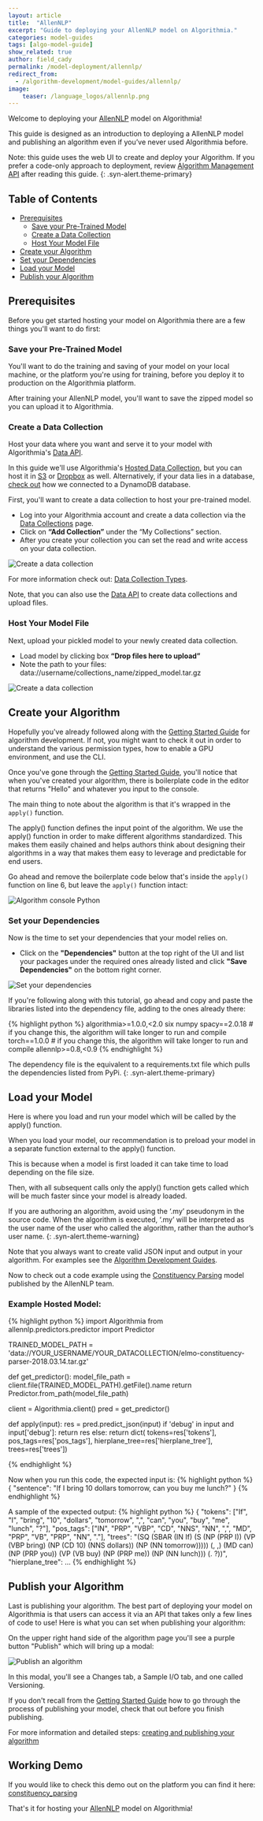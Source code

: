 ```yaml
---
layout: article
title:  "AllenNLP"
excerpt: "Guide to deploying your AllenNLP model on Algorithmia."
categories: model-guides
tags: [algo-model-guide]
show_related: true
author: field_cady
permalink: /model-deployment/allennlp/
redirect_from:
  - /algorithm-development/model-guides/allennlp/
image:
    teaser: /language_logos/allennlp.png
---
```


Welcome to deploying your <a href="https://allennlp.org/">AllenNLP</a> model on Algorithmia!

This guide is designed as an introduction to deploying a AllenNLP model and publishing an algorithm even if you’ve never used Algorithmia before.

<div markdown="1">

Note: this guide uses the web UI to create and deploy your Algorithm. If you prefer a code-only approach to deployment, review [Algorithm Management API]({{site.baseurl}}/algorithm-development/algorithm-management-api) after reading this guide.
{: .syn-alert.theme-primary}

</div>

## Table of Contents

<div class="syn-body-1" markdown="1">

* [Prerequisites](#prerequisites)
  * [Save your Pre-Trained Model](#save-your-pre-trained-model)
  * [Create a Data Collection](#create-a-data-collection)
  * [Host Your Model File](#host-your-model-file)
* [Create your Algorithm](#create-your-algorithm)
* [Set your Dependencies](#set-your-dependencies)
* [Load your Model](#load-your-model)
* [Publish your Algorithm](#publish-your-algorithm)

</div>

## Prerequisites
Before you get started hosting your model on Algorithmia there are a few things you'll want to do first:

### Save your Pre-Trained Model
You'll want to do the training and saving of your model on your local machine, or the platform you're using for training, before you deploy it to production on the Algorithmia platform.

After training your AllenNLP model, you'll want to save the zipped model so you can upload it to Algorithmia.

### Create a Data Collection
Host your data where you want and serve it to your model with Algorithmia's <a href="http://docs.algorithmia.com/">Data API</a>.

In this guide we'll use Algorithmia's <a href="{{site.baseurl}}/data/hosted">Hosted Data Collection</a>, but you can host it in <a href="{{site.baseurl}}/data/s3">S3</a> or <a href="{{site.baseurl}}/data/dropbox">Dropbox</a> as well. Alternatively, if your data lies in a database, [check out]({{site.baseurl}}/data/dynamodb) how we connected to a DynamoDB database.

First, you'll want to create a data collection to host your pre-trained model.

<div class="syn-body-1" markdown="1">

- Log into your Algorithmia account and create a data collection via the <a href="{{site.baseurl}}/data/hosted">Data Collections</a> page.
- Click on **“Add Collection”** under the “My Collections” section.
- After you create your collection you can set the read and write access on your data collection.

</div>

<images-section>
  <image-popout>
    <img src="{{site.cdnurl}}{{site.baseurl}}/images/post_images/model_hosting/add_collection.png" alt="Create a data collection" class="syn-image-responsive">
  </image-popout>
</images-section>

For more information check out: <a href="{{site.baseurl}}/data/hosted">Data Collection Types</a>.

Note, that you can also use the <a href="https://docs.algorithmia.com/#data-uri">Data API</a> to create data collections and upload files.

### Host Your Model File
Next, upload your pickled model to your newly created data collection.

<div class="syn-body-1" markdown="1">

- Load model by clicking box **“Drop files here to upload”**
- Note the path to your files: data://username/collections_name/zipped_model.tar.gz

</div>

<images-section>
  <image-popout>
    <img src="{{site.cdnurl}}{{site.baseurl}}/images/post_images/model_hosting/add_collections_visual.png" alt="Create a data collection" class="syn-image-responsive">
  </image-popout>
</images-section>

## Create your Algorithm
Hopefully you've already followed along with the <a href="{{site.baseurl}}/algorithm-development/algorithm-basics/your-first-algo">Getting Started Guide</a> for algorithm development. If not, you might want to check it out in order to understand the various permission types, how to enable a GPU environment, and use the CLI.

Once you've gone through the <a href="{{site.baseurl}}/algorithm-development/algorithm-basics/your-first-algo">Getting Started Guide</a>, you'll notice that when you've created your algorithm, there is boilerplate code in the editor that returns "Hello" and whatever you input to the console.

The main thing to note about the algorithm is that it's wrapped in the `apply()` function.

The apply() function defines the input point of the algorithm. We use the apply() function in order to make different algorithms standardized. This makes them easily chained and helps authors think about designing their algorithms in a way that makes them easy to leverage and predictable for end users.

Go ahead and remove the boilerplate code below that's inside the `apply()` function on line 6, but leave the `apply()` function intact:

<images-section>
  <image-popout>
    <img src="{{site.cdnurl}}{{site.baseurl}}/images/post_images/algo_dev_lang/algorithm_console_python.png" alt="Algorithm console Python" class="syn-image-responsive">
  </image-popout>
</images-section>

### Set your Dependencies
Now is the time to set your dependencies that your model relies on.

<div class="syn-body-1" markdown="1">

- Click on the **"Dependencies"** button at the top right of the UI and list your packages under the required ones already listed and click **"Save Dependencies"** on the bottom right corner.

</div>

<images-section>
  <image-popout>
    <img src="{{site.cdnurl}}{{site.baseurl}}/images/post_images/model_hosting/dependencies_allennlp.png" alt="Set your dependencies" class="syn-image-responsive">
  </image-popout>
</images-section>

If you're following along with this tutorial, go ahead and copy and paste the libraries listed into the dependency file, adding to the ones already there:

{% highlight python %}
algorithmia>=1.0.0,<2.0
six
numpy
spacy==2.0.18 # if you change this, the algorithm will take longer to run and compile
torch==1.0.0 # if you change this, the algorithm will take longer to run and compile
allennlp>=0.8,<0.9
{% endhighlight %}

<div markdown="1">

The dependency file is the equivalent to a requirements.txt file which pulls the dependencies listed from PyPi.
{: .syn-alert.theme-primary}

</div>

## Load your Model
Here is where you load and run your model which will be called by the apply() function.

When you load your model, our recommendation is to preload your model in a separate function external to the apply() function.

This is because when a model is first loaded it can take time to load depending on the file size.

Then, with all subsequent calls only the apply() function gets called which will be much faster since your model is already loaded.

<div markdown="1">

If you are authoring an algorithm, avoid using the ‘.my’ pseudonym in the source code. When the algorithm is executed, ‘.my’ will be interpreted as the user name of the user who called the algorithm, rather than the author’s user name.
{: .syn-alert.theme-warning}

</div>

Note that you always want to create valid JSON input and output in your algorithm. For examples see the [Algorithm Development Guides]({{site.url}}{{site.baseurl}}/algorithm-development/languages/python/#io-for-your-algorithms).

Now to check out a code example using the <a href="https://allennlp.org/models">Constituency Parsing</a> model published by the AllenNLP team.

### Example Hosted Model:
{% highlight python %}
import Algorithmia
from allennlp.predictors.predictor import Predictor

TRAINED_MODEL_PATH = 'data://YOUR_USERNAME/YOUR_DATACOLLECTION/elmo-constituency-parser-2018.03.14.tar.gz'

def get_predictor():
    model_file_path = client.file(TRAINED_MODEL_PATH).getFile().name
    return Predictor.from_path(model_file_path)

client = Algorithmia.client()
pred = get_predictor()

def apply(input):
    res = pred.predict_json(input)
    if 'debug' in input and input['debug']: return res
    else: return dict(
        tokens=res['tokens'], pos_tags=res['pos_tags'],
        hierplane_tree=res['hierplane_tree'], trees=res['trees'])

{% endhighlight %}

Now when you run this code, the expected input is:
{% highlight python %}
{
  "sentence": "If I bring 10 dollars tomorrow, can you buy me lunch?"
}
{% endhighlight %}

A sample of the expected output:
{% highlight python %}
{
  "tokens": ["If", "I", "bring", "10", "dollars", "tomorrow", ",", "can", "you", "buy", "me", "lunch", "?"],
  "pos_tags": ["IN", "PRP", "VBP", "CD", "NNS", "NN", ",", "MD", "PRP", "VB", "PRP", "NN", "."],
  "trees": "(SQ (SBAR (IN If) (S (NP (PRP I)) (VP (VBP bring) (NP (CD 10) (NNS dollars)) (NP (NN tomorrow))))) (, ,) (MD can) (NP (PRP you)) (VP (VB buy) (NP (PRP me)) (NP (NN lunch))) (. ?))",
  "hierplane_tree": ...
{% endhighlight %}

## Publish your Algorithm
Last is publishing your algorithm. The best part of deploying your model on Algorithmia is that users can access it via an API that takes only a few lines of code to use! Here is what you can set when publishing your algorithm:

On the upper right hand side of the algorithm page you'll see a purple button "Publish" which will bring up a modal:

<images-section>
  <image-popout>
    <img src="{{site.cdnurl}}{{site.baseurl}}/images/post_images/algo_dev_lang/publish_algorithm.png" alt="Publish an algorithm" class="syn-image-responsive">
  </image-popout>
</images-section>

In this modal, you'll see a Changes tab, a Sample I/O tab, and one called Versioning.

If you don't recall from the <a href="{{site.baseurl}}/algorithm-development/algorithm-basics/your-first-algo">Getting Started Guide</a> how to go through the process of publishing your model, check that out before you finish publishing.

For more information and detailed steps: <a href="{{site.baseurl}}/algorithm-development/your-first-algo">creating and publishing your algorithm</a>

## Working Demo
If you would like to check this demo out on the platform you can find it here: <a href="https://algorithmia.com/algorithms/allenai/constituency_parsing/source">constituency_parsing</a>

That's it for hosting your <a href="https://allennlp.org/">AllenNLP</a> model on Algorithmia!
